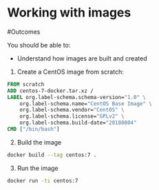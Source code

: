 # Working with images

#Outcomes

You should be able to:
 - Understand how images are built and created

1. Create a CentOS image from scratch:

```Dockerfile
FROM scratch
ADD centos‐7‐docker.tar.xz /
LABEL org.label‐schema.schema‐version="1.0" \
    org.label‐schema.name="CentOS Base Image" \
    org.label‐schema.vendor="CentOS" \
    org.label‐schema.license="GPLv2" \
    org.label‐schema.build‐date="20180804"
CMD ["/bin/bash"]
```

2. Build the image

```bash
docker build --tag centos:7 .
```

3. Run the image

```bash
docker run -ti centos:7
```
